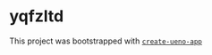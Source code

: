 # yqfzltd

This project was bootstrapped with [`create-ueno-app`](https://github.com/ueno-llc/create-ueno-app)